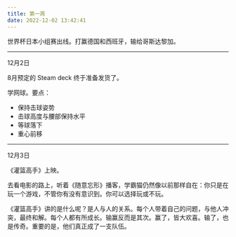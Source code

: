 ```yaml
---
title: 第一周
date: 2022-12-02 13:42:41
---
```

世界杯日本小组赛出线。打赢德国和西班牙，输给哥斯达黎加。

---
12月2日

8月预定的 Steam deck 终于准备发货了。

学网球。要点：

- 保持击球姿势
- 击球高度与腰部保持水平
- 等球落下
- 重心前移

---
12月3日

《灌篮高手》上映。

去看电影的路上，听着《随意忘形》播客，学霸猫仍然像以前那样自在：你只是在玩一个游戏，不管你有没有意识到。你可以选择玩或不玩。

《灌篮高手》讲的是什么呢？是人与人的关系。每个人带着自己的问题，与他人冲突，最终和解。每个人都有所成长。输赢反而是其次。赢了，皆大欢喜。输了，也是传奇。重要的是，他们真正成了一支队伍。